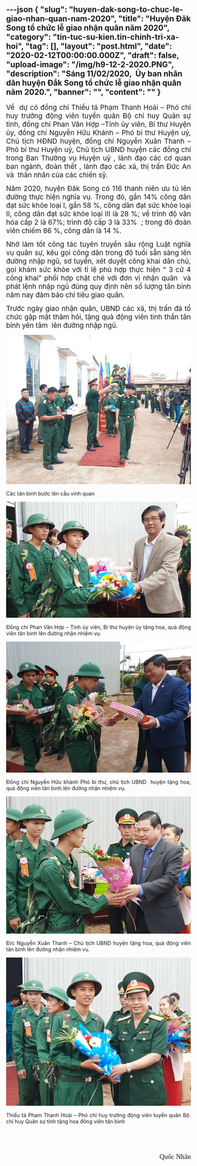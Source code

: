 ---json
{
    "slug": "huyen-dak-song-to-chuc-le-giao-nhan-quan-nam-2020",
    "title": "Huyện Đăk Song tổ chức lễ giao nhận quân năm 2020",
    "category": "tin-tuc-su-kien.tin-chinh-tri-xa-hoi",
    "tag": [],
    "layout": "post.html",
    "date": "2020-02-12T00:00:00.000Z",
    "draft": false,
    "upload-image": "/img/h9-12-2-2020.PNG",
    "description": "Sáng 11/02/2020,  Ủy ban nhân dân huyện Đắk Song tổ chức lễ giao nhận quân năm 2020.",
    "banner": "",
    "__content__": ""
}
---
<p style="text-align:justify"><span style="font-size:14.0pt">Về &nbsp;dự c&oacute; đồng ch&iacute; Thiếu t&aacute; Phạm Thanh Ho&agrave;i &ndash; Ph&oacute; chỉ huy trưởng động vi&ecirc;n tuyển qu&acirc;n Bộ chỉ huy Qu&acirc;n sự tỉnh, đồng ch&iacute; Phan Văn Hợp &ndash;Tỉnh ủy vi&ecirc;n, B&iacute; thư Huyện ủy, đồng ch&iacute; Nguyễn Hữu Kh&aacute;nh &ndash; Ph&oacute; bi thư Huyện uỷ, Chủ tịch HĐND huyện, đồng ch&iacute; Nguyễn Xu&acirc;n Thanh &ndash; Ph&oacute; b&iacute; thư Huyện uỷ, Chủ tịch UBND huyện c&aacute;c đồng ch&iacute; trong Ban Thường vụ Huyện uỷ , l&atilde;nh đạo c&aacute;c cơ quan ban ng&agrave;nh, đo&agrave;n thểt , l&atilde;nh đạo c&aacute;c x&atilde;, thị trấn Đức An v&agrave; &nbsp;th&acirc;n nh&acirc;n của c&aacute;c chiến sỹ.</span></p>

<p style="text-align:justify"><span style="font-size:14.0pt">Năm 2020, huyện Đăk Song c&oacute; 116 thanh ni&ecirc;n ưu t&uacute; l&ecirc;n đường thực hiện nghĩa vụ. Trong đ&oacute;, gần 14% c&ocirc;ng d&acirc;n đạt sức khỏe loại I, gần 58 %, c&ocirc;ng d&acirc;n đạt sức khỏe loại II, c&ocirc;ng d&acirc;n đạt sức khỏe loại III l&agrave; 28 %; về tr&igrave;nh độ văn h&oacute;a cấp 2 l&agrave; 67%; tr&igrave;nh độ cấp 3 l&agrave; 33%&nbsp; ; trong đ&oacute; đo&agrave;n vi&ecirc;n chiếm 86 %, c&ocirc;ng d&acirc;n l&agrave; 14 %.</span></p>

<p style="text-align:justify"><span style="font-size:14.0pt">Nhờ l&agrave;m tốt c&ocirc;ng t&aacute;c tuy&ecirc;n truyền s&acirc;u rộng Luật nghĩa vụ qu&acirc;n sự, k&ecirc;u gọi c&ocirc;ng d&acirc;n trong độ tuổi sẵn s&agrave;ng l&ecirc;n đường nhập ngũ, sơ tuyển, x&eacute;t duyệt c&ocirc;ng khai d&acirc;n chủ, gọi kh&aacute;m sức khỏe với tỉ lệ ph&ugrave; hợp thực hiện &ldquo; 3 cử 4 c&ocirc;ng khai&rdquo; phối hợp chặt chẽ với đơn vị nhận qu&acirc;n&nbsp; v&agrave; ph&aacute;t lệnh nhập ngũ đ&uacute;ng quy định n&ecirc;n số lượng t&acirc;n binh năm nay đảm bảo chỉ ti&ecirc;u giao qu&acirc;n. </span></p>

<p style="text-align:justify"><span style="font-size:14.0pt">Trước ng&agrave;y giao nhận qu&acirc;n, UBND c&aacute;c x&atilde;, thị trấn đ&atilde; tổ chức gặp mặt thăm hỏi, tặng qu&agrave; động vi&ecirc;n tinh thần t&acirc;n binh y&ecirc;n t&acirc;m &nbsp;l&ecirc;n đường nhập ngũ. </span></p>

<p style="text-align:justify"><img alt="" src="/img/h3-12-2-2020.PNG" /></p>

<p style="text-align:justify">C&aacute;c t&acirc;n binh bước l&ecirc;n cầu vinh quan</p>

<p style="text-align:justify"><img alt="" src="/img/h6-12-2-2020.PNG" /></p>

<p style="text-align:justify">Đồng ch&iacute; Phan Văn Hợp &ndash; Tỉnh ủy vi&ecirc;n, B&iacute; thư huyện ủy tặng hoa, qu&agrave; động vi&ecirc;n t&acirc;n binh l&ecirc;n đường nhận nhiệm vụ.</p>

<p style="text-align:justify"><img alt="" src="/img/h9-12-2-2020.PNG" /></p>

<p style="text-align:justify">Đồng ch&iacute; Nguyễn Hữu kh&aacute;nh Ph&oacute; b&iacute; thư, chủ tịch UBND&nbsp; huyện tặng hoa, qu&agrave; động vi&ecirc;n t&acirc;n binh l&ecirc;n đường nhận nhiệm vụ.</p>

<p style="text-align:justify"><img alt="" src="/img/h7-12-2-2020.PNG" /></p>

<p style="text-align:justify">Đ/c Nguyễn Xu&acirc;n Thanh &ndash; Chủ tịch UBND huyện tặng hoa, qu&agrave; động vi&ecirc;n t&acirc;n binh l&ecirc;n đường nhận nhiệm vụ.</p>

<p style="text-align:justify"><img alt="" src="/img/h5-12-2-2020.PNG" /></p>

<p style="text-align:justify">Thiếu t&aacute; Phạm Thanh Ho&agrave;i &ndash; Ph&oacute; chỉ huy trưởng động vi&ecirc;n tuyển qu&acirc;n Bộ&nbsp; chỉ huy Qu&acirc;n sự tỉnh tặng hoa đ&ocirc;ng vi&ecirc;n t&acirc;n binh</p>

<p style="text-align:justify">&nbsp;</p>

<p style="text-align:justify">&nbsp;</p>

<p style="text-align:right"><span style="font-size:14.0pt"><span style="font-family:&quot;Times New Roman&quot;,serif">Quốc Nh&acirc;n</span></span></p>
